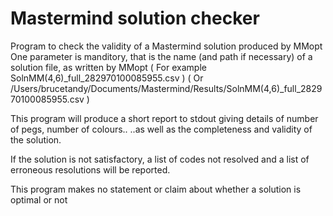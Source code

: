 # Mastermind solution checker

Program to check the validity of a Mastermind solution produced by MMopt
One parameter is manditory, that is the name (and path if necessary) of a solution file, as written by MMopt
 ( For example SolnMM(4,6)_full_282970100085955.csv )
 ( Or /Users/brucetandy/Documents/Mastermind/Results/SolnMM(4,6)_full_282970100085955.csv )

This program will produce a short report to stdout giving details of number of pegs, number of colours..
..as well as the completeness and validity of the solution.

If the solution is not satisfactory, a list of codes not resolved and a list of erroneous resolutions will be reported.

This program makes no statement or claim about whether a solution is optimal or not